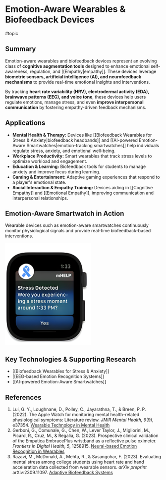 # Emotion-Aware Wearables & Biofeedback Devices
#topic
## Summary

Emotion-aware wearables and biofeedback devices represent an evolving class of **cognitive augmentation tools** designed to enhance emotional self-awareness, regulation, and [[Empathy|empathy]]. These devices leverage **biometric sensors, artificial intelligence (AI), and neurofeedback mechanisms** to provide real-time emotional insights and interventions.

By tracking **heart rate variability (HRV), electrodermal activity (EDA), brainwave patterns (EEG), and voice tone**, these devices help users regulate emotions, manage stress, and even **improve interpersonal communication** by fostering empathy-driven feedback mechanisms.

## Applications

- **Mental Health & Therapy:** Devices like [[Biofeedback Wearables for Stress & Anxiety|biofeedback headbands]] and [[AI-powered Emotion-Aware Smartwatches|emotion-tracking smartwatches]] help individuals regulate stress, anxiety, and emotional well-being.
- **Workplace Productivity:** Smart wearables that track stress levels to optimize workload and engagement.
- **Education & Learning:** Biofeedback tools for students to manage anxiety and improve focus during learning.
- **Gaming & Entertainment:** Adaptive gaming experiences that respond to a player's emotional state.
- **Social Interaction & Empathy Training:** Devices aiding in [[Cognitive Empathy]] and [[Emotional Empathy]], improving communication and interpersonal relationships.

## Emotion-Aware Smartwatch in Action

Wearable devices such as emotion-aware smartwatches continuously monitor physiological signals and provide real-time biofeedback-based interventions.

![Emotion-Aware Smartwatch](watch.png)

## Key Technologies & Supporting Research

- [[Biofeedback Wearables for Stress & Anxiety]]
- [[EEG-based Emotion Recognition Systems]]
- [[AI-powered Emotion-Aware Smartwatches]]

## References

1. Lui, G. Y., Loughnane, D., Polley, C., Jayarathna, T., & Breen, P. P. (2022). The Apple Watch for monitoring mental health–related physiological symptoms: Literature review. *JMIR Mental Health, 9*(9), e37354. [Wearable Technology in Mental Health](https://pmc.ncbi.nlm.nih.gov/articles/PMC9494213/)
2. Gerboni, G., Comunale, G., Chen, W., Lever Taylor, J., Migliorini, M., Picard, R., Cruz, M., & Regalia, G. (2023). Prospective clinical validation of the Empatica EmbracePlus wristband as a reflective pulse oximeter. *Frontiers in Digital Health, 5*, 1258915. [Neural-based Emotion Recognition in Wearables](https://pubmed.ncbi.nlm.nih.gov/38111608/)
3. Razavi, M., McDonald, A., Mehta, R., & Sasangohar, F. (2023). Evaluating mental stress among college students using heart rate and hand acceleration data collected from wearable sensors. *arXiv preprint* arXiv:2309.11097. [Adaptive Biofeedback Systems](https://arxiv.org/abs/2309.11097/)
